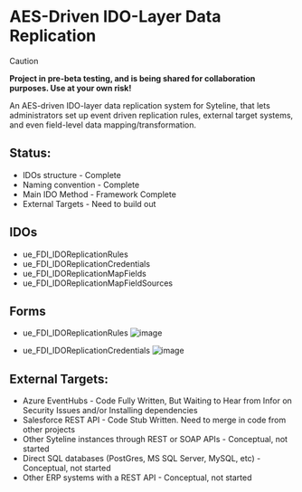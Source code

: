 # AES-Driven IDO-Layer Data Replication

> [!CAUTION]
> **Project in pre-beta testing, and is being shared for collaboration purposes. Use at your own risk!**

An AES-driven IDO-layer data replication system for Syteline, that lets administrators set up event driven replication rules, external target systems, and even field-level data mapping/transformation.

## Status:

* IDOs structure - Complete
* Naming convention - Complete
* Main IDO Method - Framework Complete
* External Targets - Need to build out

## IDOs

* ue_FDI_IDOReplicationRules
* ue_FDI_IDOReplicationCredentials
* ue_FDI_IDOReplicationMapFields
* ue_FDI_IDOReplicationMapFieldSources

## Forms

* ue_FDI_IDOReplicationRules
![image](https://github.com/user-attachments/assets/78fe11a2-e623-480b-bd1d-1b44760298ea)
  
* ue_FDI_IDOReplicationCredentials
![image](https://github.com/user-attachments/assets/a05d732e-aeb0-48ef-9042-c01a54e5947e)

## External Targets:

* Azure EventHubs - Code Fully Written, But Waiting to Hear from Infor on Security Issues and/or Installing dependencies
* Salesforce REST API - Code Stub Written. Need to merge in code from other projects
* Other Syteline instances through REST or SOAP APIs - Conceptual, not started
* Direct SQL databases (PostGres, MS SQL Server, MySQL, etc) - Conceptual, not started
* Other ERP systems with a REST API - Conceptual, not started
